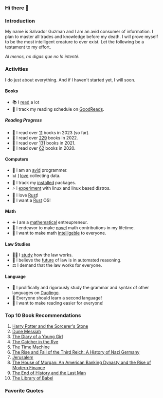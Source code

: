 ### Hi there 👋

### Introduction
My name is Salvador Guzman and I am an avid consumer of information. I plan to master all trades and knowledge before my death. I will prove myself to be the most intelligent creature to ever exist. Let the following be a testament to my effort.

*Al menos, no digas que no lo intenté.*

### Activities
I do just about everything. And if I haven't started yet, I will soon.

#### Books
- 📚 I [read](https://github.com/sguzman/books-i-read) a lot
- 📒 I track my reading schedule on [GoodReads](https://www.goodreads.com/user/show/58613987-salvador-guzman).

##### Reading Progress
- 🧠 I read over [11](https://www.goodreads.com/user_challenges/39128783) books in 2023 (so far).
- 🧠 I read over [229](https://www.goodreads.com/user_challenges/33451118) books in 2022.
- 🧠 I read over [131](https://www.goodreads.com/user_challenges/28170883) books in 2021.
- 🧠 I read over [62](https://www.goodreads.com/user_challenges/24301858) books in 2020.

#### Computers
- 🔭 I am an [avid](https://github.com/sguzman) programmer.
- 📊 [I](https://github.com/sguzman/wolfram-data-repo) [love](https://github.com/sguzman/harvard-atlas-data) collecting data.
- 🌱 I track my [installed](https://github.com/sguzman/package-list) packages.
- ⚡ I [experiment](https://nixos.org/) with linux and linux based distros.
- 🦞 I love [Rust](https://www.rust-lang.org/)!
- 🧪 I want a [Rust](https://www.redox-os.org/) OS!

#### Math
- ➕ I am a [mathematical](https://github.com/sguzman/MathematicaMathFun) entreupreneur.
- 🔢 I endeavor to make [novel](https://github.com/sguzman/collatz-junk) math contributions in my lifetime.
- 🎲 I want to make math [intelligeble](https://www.cde.ca.gov/be/st/ss/documents/ccssmathstandardaug2013.pdf) to everyone.

#### Law Studies
- 👨‍⚖️ I [study](https://github.com/sguzman/us-code-stash) how the law works.
- 🤖 I believe the [future](https://law.mit.edu/pub/draftingx2rl/release/2) of law is in automated reasoning.
- ⚖️ I demand that the law works for everyone.

#### Language
- 🦉 I prolifically and rigorously study the grammar and syntax of other languages on [Duolingo](https://www.duolingo.com/profile/its_me_sguzman).
- 📝 Everyone should learn a second language!
- 🙌 I want to make reading easier for everyone!

### Top 10 Book Recommendations
1. [Harry Potter and the Sorcerer's Stone](https://www.goodreads.com/book/show/3.Harry_Potter_and_the_Sorcerer_s_Stone)
2. [Dune Messiah](https://www.goodreads.com/book/show/44492285-dune-messiah?ref=nav_sb_ss_1_10)
3. [The Diary of a Young Girl](https://www.goodreads.com/book/show/48855.The_Diary_of_a_Young_Girl)
4. [The Catcher in the Rye](https://www.goodreads.com/book/show/5107.The_Catcher_in_the_Rye)
5. [The Time Machine](https://www.goodreads.com/book/show/2493.The_Time_Machine?ref=nav_sb_ss_1_16)
6. [The Rise and Fall of the Third Reich: A History of Nazi Germany](https://www.goodreads.com/book/show/767171.The_Rise_and_Fall_of_the_Third_Reich)
7. [Jerusalem](https://www.goodreads.com/book/show/9477628-jerusalem)
8. [The House of Morgan: An American Banking Dynasty and the Rise of Modern Finance](https://www.goodreads.com/book/show/16131.The_House_of_Morgan)
9. [The End of History and the Last Man](https://www.goodreads.com/book/show/57981.The_End_of_History_and_the_Last_Man)
10. [The Library of Babel](https://www.goodreads.com/book/show/172366.The_Library_of_Babel)

### Favorite Quotes
